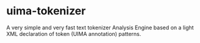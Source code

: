 # uima-tokenizer

A very simple and very fast text tokenizer Analysis Engine based on a light XML declaration of token (UIMA annotation) patterns.
